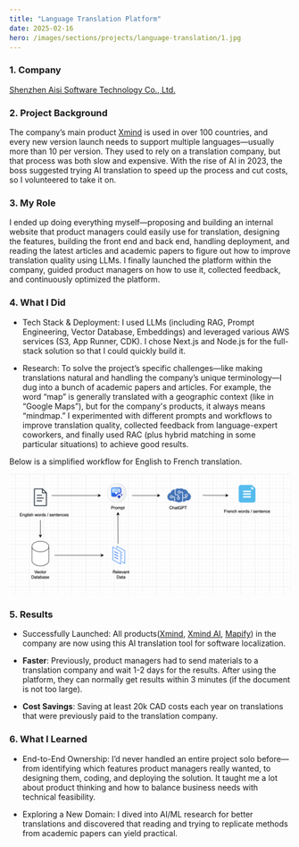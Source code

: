 ```yaml
---
title: "Language Translation Platform"
date: 2025-02-16
hero: /images/sections/projects/language-translation/1.jpg
---
```


### 1. Company
[Shenzhen Aisi Software Technology Co., Ltd.](https://xmind.app/)

### 2. Project Background
The company’s main product [Xmind](https://xmind.app/) is used in over 100 countries, and every new version launch needs to support multiple languages—usually more than 10 per version. They used to rely on a translation company, but that process was both slow and expensive. With the rise of AI in 2023, the boss suggested trying AI translation to speed up the process and cut costs, so I volunteered to take it on.

### 3. My Role
I ended up doing everything myself—proposing and building an internal website that product managers could easily use for translation, designing the features, building the front end and back end, handling deployment, and reading the latest articles and academic papers to figure out how to improve translation quality using LLMs. I finally launched the platform within the company, guided product managers on how to use it, collected feedback, and continuously optimized the platform.

### 4. What I Did

- Tech Stack & Deployment: I used LLMs (including RAG, Prompt Engineering, Vector Database, Embeddings) and leveraged various AWS services (S3, App Runner, CDK). I chose Next.js and Node.js for the full-stack solution so that I could quickly build it.

- Research: To solve the project’s specific challenges—like making translations natural and handling the company’s unique terminology—I dug into a bunch of academic papers and articles. For example, the word “map” is generally translated with a geographic context (like in “Google Maps”), but for the company's products, it always means “mindmap.” I experimented with different prompts and workflows to improve translation quality, collected feedback from language-expert coworkers, and finally used RAC (plus hybrid matching in some particular situations) to achieve good results.

Below is a simplified workflow for English to French translation.

![](images/sections/projects/language-translation/2.png)

### 5. Results

- Successfully Launched: All products([Xmind](https://xmind.app/), [Xmind AI](https://xmind.ai/), [Mapify](https://mapify.so)) in the company are now using this AI translation tool for software localization.

- **Faster**: Previously, product managers had to send materials to a translation company and wait 1-2 days for the results. After using the platform, they can normally get results within 3 minutes (if the document is not too large).

- **Cost Savings**: Saving at least 20k CAD costs each year on translations that were previously paid to the translation company.

### 6. What I Learned

- End-to-End Ownership: I’d never handled an entire project solo before—from identifying which features product managers really wanted, to designing them, coding, and deploying the solution. It taught me a lot about product thinking and how to balance business needs with technical feasibility.

- Exploring a New Domain: I dived into AI/ML research for better translations and discovered that reading and trying to replicate methods from academic papers can yield practical.


